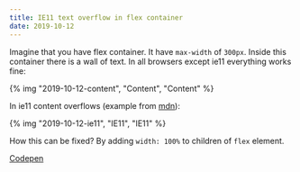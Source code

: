 ```yaml
---
title: IE11 text overflow in flex container
date: 2019-10-12
---
```


Imagine that you have flex container. It have `max-width` of `300px`. Inside this container
there is a wall of text. In all browsers except ie11 everything works fine:

{% img "2019-10-12-content", "Content", "Content" %}

In ie11 content overflows (example from [mdn](https://developer.mozilla.org/pl/docs/Web/CSS/overflow-x)):

{% img "2019-10-12-ie11", "IE11", "IE11" %}

How this can be fixed? By adding `width: 100%` to children of `flex` element.

[Codepen](https://codepen.io/krzysztofzuraw/pen/YzzwGQG)

